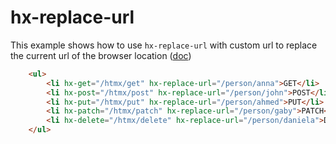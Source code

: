 # hx-replace-url

This example shows how to use `hx-replace-url` with custom url to replace the current url of the browser location ([doc](https://htmx.org/attributes/hx-replace-url/))

```html
    <ul>
        <li hx-get="/htmx/get" hx-replace-url="/person/anna">GET</li>
        <li hx-post="/htmx/post" hx-replace-url="/person/john">POST</li>
        <li hx-put="/htmx/put" hx-replace-url="/person/ahmed">PUT</li>
        <li hx-patch="/htmx/patch" hx-replace-url="/person/gaby">PATCH</li>
        <li hx-delete="/htmx/delete" hx-replace-url="/person/daniela">DELETE</li>
    </ul>
```